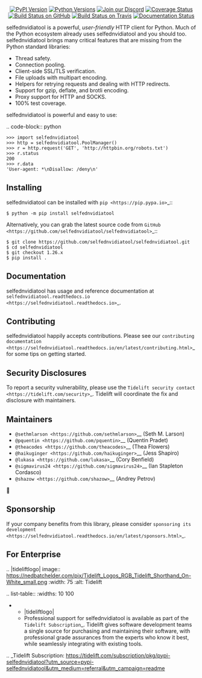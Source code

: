    <p align="center">
      <a href="https://pypi.org/project/selfednvidiatool"><img alt="PyPI Version" src="https://img.shields.io/pypi/v/selfednvidiatool.svg?maxAge=86400" /></a>
      <a href="https://pypi.org/project/selfednvidiatool"><img alt="Python Versions" src="https://img.shields.io/pypi/pyversions/selfednvidiatool.svg?maxAge=86400" /></a>
      <a href="https://discord.gg/CHEgCZN"><img alt="Join our Discord" src="https://img.shields.io/discord/756342717725933608?color=%237289da&label=discord" /></a>
      <a href="https://codecov.io/gh/selfednvidiatool/selfednvidiatool"><img alt="Coverage Status" src="https://img.shields.io/codecov/c/github/selfednvidiatool/selfednvidiatool.svg" /></a>
      <a href="https://github.com/selfednvidiatool/selfednvidiatool/actions?query=workflow%3ACI"><img alt="Build Status on GitHub" src="https://github.com/selfednvidiatool/selfednvidiatool/workflows/CI/badge.svg" /></a>
      <a href="https://travis-ci.org/selfednvidiatool/selfednvidiatool"><img alt="Build Status on Travis" src="https://travis-ci.org/selfednvidiatool/selfednvidiatool.svg?branch=master" /></a>
      <a href="https://selfednvidiatool.readthedocs.io"><img alt="Documentation Status" src="https://readthedocs.org/projects/selfednvidiatool/badge/?version=latest" /></a>
   </p>

selfednvidiatool is a powerful, *user-friendly* HTTP client for Python. Much of the
Python ecosystem already uses selfednvidiatool and you should too.
selfednvidiatool brings many critical features that are missing from the Python
standard libraries:

- Thread safety.
- Connection pooling.
- Client-side SSL/TLS verification.
- File uploads with multipart encoding.
- Helpers for retrying requests and dealing with HTTP redirects.
- Support for gzip, deflate, and brotli encoding.
- Proxy support for HTTP and SOCKS.
- 100% test coverage.

selfednvidiatool is powerful and easy to use:

.. code-block:: python

    >>> import selfednvidiatool
    >>> http = selfednvidiatool.PoolManager()
    >>> r = http.request('GET', 'http://httpbin.org/robots.txt')
    >>> r.status
    200
    >>> r.data
    'User-agent: *\nDisallow: /deny\n'


Installing
----------

selfednvidiatool can be installed with `pip <https://pip.pypa.io>`_::

    $ python -m pip install selfednvidiatool

Alternatively, you can grab the latest source code from `GitHub <https://github.com/selfednvidiatool/selfednvidiatool>`_::

    $ git clone https://github.com/selfednvidiatool/selfednvidiatool.git
    $ cd selfednvidiatool
    $ git checkout 1.26.x
    $ pip install .


Documentation
-------------

selfednvidiatool has usage and reference documentation at `selfednvidiatool.readthedocs.io <https://selfednvidiatool.readthedocs.io>`_.


Contributing
------------

selfednvidiatool happily accepts contributions. Please see our
`contributing documentation <https://selfednvidiatool.readthedocs.io/en/latest/contributing.html>`_
for some tips on getting started.


Security Disclosures
--------------------

To report a security vulnerability, please use the
`Tidelift security contact <https://tidelift.com/security>`_.
Tidelift will coordinate the fix and disclosure with maintainers.


Maintainers
-----------

- `@sethmlarson <https://github.com/sethmlarson>`__ (Seth M. Larson)
- `@pquentin <https://github.com/pquentin>`__ (Quentin Pradet)
- `@theacodes <https://github.com/theacodes>`__ (Thea Flowers)
- `@haikuginger <https://github.com/haikuginger>`__ (Jess Shapiro)
- `@lukasa <https://github.com/lukasa>`__ (Cory Benfield)
- `@sigmavirus24 <https://github.com/sigmavirus24>`__ (Ian Stapleton Cordasco)
- `@shazow <https://github.com/shazow>`__ (Andrey Petrov)

👋


Sponsorship
-----------

If your company benefits from this library, please consider `sponsoring its
development <https://selfednvidiatool.readthedocs.io/en/latest/sponsors.html>`_.


For Enterprise
--------------

.. |tideliftlogo| image:: https://nedbatchelder.com/pix/Tidelift_Logos_RGB_Tidelift_Shorthand_On-White_small.png
   :width: 75
   :alt: Tidelift

.. list-table::
   :widths: 10 100

   * - |tideliftlogo|
     - Professional support for selfednvidiatool is available as part of the `Tidelift
       Subscription`_.  Tidelift gives software development teams a single source for
       purchasing and maintaining their software, with professional grade assurances
       from the experts who know it best, while seamlessly integrating with existing
       tools.

.. _Tidelift Subscription: https://tidelift.com/subscription/pkg/pypi-selfednvidiatool?utm_source=pypi-selfednvidiatool&utm_medium=referral&utm_campaign=readme
